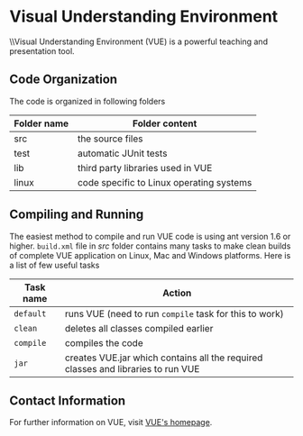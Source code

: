# Visual Understanding Environment



\\\Visual Understanding Environment (VUE) is a powerful teaching and presentation tool.

## Code Organization

The code is organized in following folders
   
  | Folder name | Folder content |
  | ----------- | -------------- |
  | src         | the source files |
  | test        | automatic JUnit tests |
  | lib         | third party libraries used in VUE |
  | linux       | code specific to Linux operating systems |

## Compiling and Running
The easiest method to compile and run VUE code is using ant version 1.6 or higher. 
`build.xml` file in _src_ folder contains many tasks to make clean builds of complete
VUE application on Linux, Mac and Windows platforms. Here is a list of few useful tasks

  | Task name | Action |
  | --------- | ------ |
  | `default` | runs VUE (need to run `compile` task for this to work) |
  | `clean`   | deletes all classes compiled earlier |
  | `compile` | compiles the code |
  | `jar`     | creates VUE.jar which contains all the required classes and libraries to run VUE |

## Contact Information
For further information on VUE, visit [VUE's homepage](http://vue.tufts.edu/).

